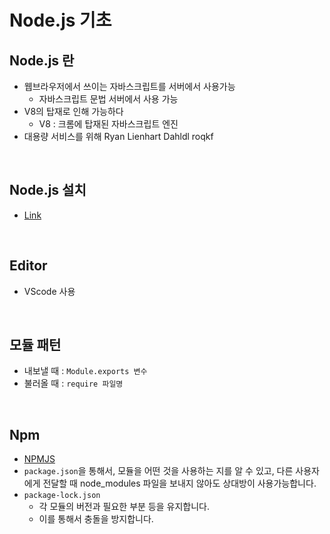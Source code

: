 # Node.js 기초

## Node.js 란

- 웹브라우저에서 쓰이는 자바스크립트를 서버에서 사용가능
  - 자바스크립트 문법 서버에서 사용 가능
- V8의 탑재로 인해 가능하다
  - V8 : 크롬에 탑재된 자바스크립트 엔진
- 대용량 서비스를 위해 Ryan Lienhart Dahldl roqkf

<br/>

## Node.js 설치

- [Link](https://nodejs.org/ko/download/)

<br/>

## Editor

- VScode 사용

<br/>

## 모듈 패턴

- 내보낼 때 : `Module.exports 변수`
- 불러올 때 : `require 파일명`

<br/>

## Npm

- [NPMJS](https://www.npmjs.com/)
- `package.json`을 통해서, 모듈을 어떤 것을 사용하는 지를 알 수 있고, 다른 사용자에게 전달할 때 node_modules 파일을 보내지 않아도 상대방이 사용가능합니다.
- `package-lock.json`
  - 각 모듈의 버전과 필요한 부분 등을 유지합니다.
  - 이를 통해서 충돌을 방지합니다.
